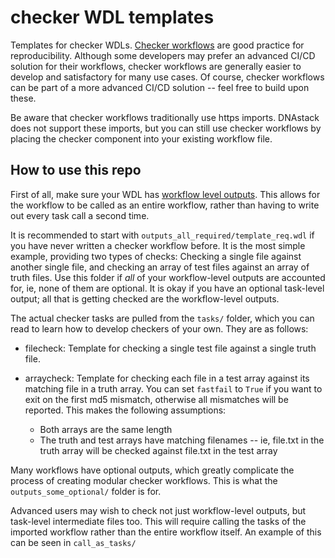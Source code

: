 # checker WDL templates
 Templates for checker WDLs. [Checker workflows](https://docs.dockstore.org/en/develop/advanced-topics/checker-workflows.html) are good practice for reproducibility. Although some developers may prefer an advanced CI/CD solution for their workflows, checker workflows are generally easier to develop and satisfactory for many use cases. Of course, checker workflows can be part of a more advanced CI/CD solution -- feel free to build upon these.

 Be aware that checker workflows traditionally use https imports. DNAstack does not support these imports, but you can still use checker workflows by placing the checker component into your existing workflow file.

## How to use this repo
 First of all, make sure your WDL has [workflow level outputs](https://github.com/openwdl/wdl/blob/main/versions/1.0/SPEC.md#outputs). This allows for the workflow to be called as an entire workflow, rather than having to write out every task call a second time.

 It is recommended to start with `outputs_all_required/template_req.wdl` if you have never written a checker workflow before. It is the most simple example, providing two types of checks: Checking a single file against another single file, and checking an array of test files against an array of truth files. Use this folder if *all* of your workflow-level outputs are accounted for, ie, none of them are optional. It is okay if you have an optional task-level output; all that is getting checked are the workflow-level outputs.

 The actual checker tasks are pulled from the `tasks/` folder, which you can read to learn how to develop checkers of your own. They are as follows:

 * filecheck: Template for checking a single test file against a single truth file.

 * arraycheck: Template for checking each file in a test array against its matching file in a truth array. You can set `fastfail` to `True` if you want to exit on the first md5 mismatch, otherwise all mismatches will be reported. This makes the following assumptions:
    * Both arrays are the same length
    * The truth and test arrays have matching filenames -- ie, file.txt in the truth array will be checked against file.txt in the test array

 Many workflows have optional outputs, which greatly complicate the process of creating modular checker workflows. This is what the `outputs_some_optional/` folder is for.

 Advanced users may wish to check not just workflow-level outputs, but task-level intermediate files too. This will require calling the tasks of the imported workflow rather than the entire workflow itself. An example of this can be seen in `call_as_tasks/`
